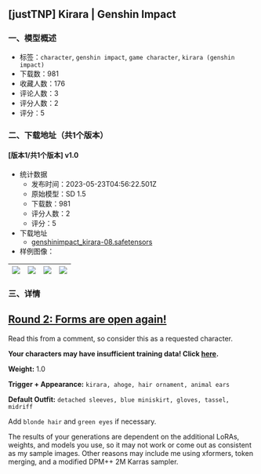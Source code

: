 ## [justTNP] Kirara | Genshin Impact
### 一、模型概述

- 标签：`character`, `genshin impact`, `game character`, `kirara (genshin impact)`
- 下载数：981
- 收藏人数：176
- 评论人数：3
- 评分人数：2
- 评分：5

### 二、下载地址（共1个版本）

#### [版本1/共1个版本] v1.0

- 统计数据
  - 发布时间：2023-05-23T04:56:22.501Z
  - 原始模型：SD 1.5
  - 下载数：981
  - 评分人数：2
  - 评分：5
- 下载地址
  - [genshinimpact_kirara-08.safetensors](https://civitai.com/api/download/models/78489)
- 样例图像：

| <img src="https://image.civitai.com/xG1nkqKTMzGDvpLrqFT7WA/4fc4ce21-6c98-421d-b2c4-69f800288496/width=450/880090.jpeg" /> | <img src="https://image.civitai.com/xG1nkqKTMzGDvpLrqFT7WA/7c9c43f6-700d-47ab-8988-3e934603cb58/width=450/880089.jpeg" /> | <img src="https://image.civitai.com/xG1nkqKTMzGDvpLrqFT7WA/a25fcfef-9434-464e-82cf-73d88155ca86/width=450/888372.jpeg" /> | <img src="https://image.civitai.com/xG1nkqKTMzGDvpLrqFT7WA/0d303798-c5a2-477c-a930-75c4fab11064/width=450/888374.jpeg" /> |
| ---- | ---- | ---- | ---- |


### 三、详情
<h2><a target="_blank" rel="ugc" href="https://forms.gle/Kvs1xrVaGZfF2qMAA">Round 2: Forms are open again!</a></h2><p>Read this from a comment, so consider this as a requested character.</p><p><strong>Your characters may have insufficient training data! Click </strong><a target="_blank" rel="ugc" href="https://docs.google.com/document/d/1CXxdxT5zNdAhLO58ggvYIQjp3Ll5-IgysHmROJBKpas/view?usp=sharing"><strong>here</strong></a><strong>.</strong></p><p><strong>Weight:</strong> 1.0</p><p><strong>Trigger + Appearance:</strong> <code>kirara, ahoge, hair ornament, animal ears</code></p><p><strong>Default Outfit:</strong> <code>detached sleeves, blue miniskirt, gloves, tassel, midriff</code></p><p>Add <code>blonde hair</code> and <code>green eyes</code> if necessary.</p><p>The results of your generations are dependent on the additional LoRAs, weights, and models you use, so it may not work or come out as consistent as my sample images. Other reasons may include me using xformers, token merging, and a modified DPM++ 2M Karras sampler.</p>